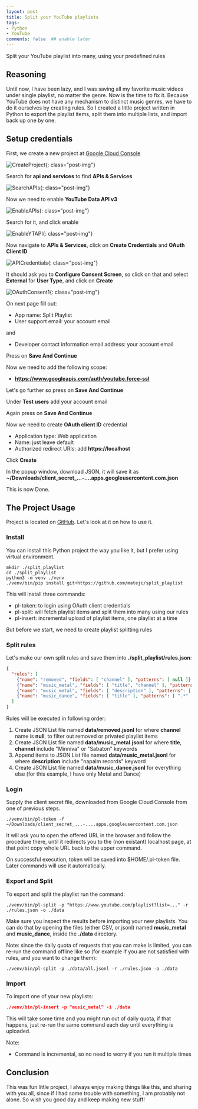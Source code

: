 ```yaml
---
layout: post
title: Split your YouTube playlists
tags:
- Python
- YouTube
comments: false  ## enable later
---
```


Split your YouTube playlist into many, using your predefined rules


## Reasoning

Until now, I have been lazy, and I was saving all my favorite music videos under single playlist, no matter the genre.
Now is the time to fix it.
Because YouTube does not have any mechanism to distinct music genres, we have to do it ourselves by creating rules.
So I created a little project written in Python to export the playlist items, split them into multiple lists, and import back up one by one.


## Setup credentials

First, we create a new project at [Google Cloud Console](https://console.cloud.google.com)

![CreateProject](/img/post/split-playlist/CreateProject.png){: class="post-img"}

Search for **api and services** to find **APIs & Services**

![SearchAPIs](/img/post/split-playlist/SearchAPIs.png){: class="post-img"}

Now we need to enable **YouTube Data API v3**

![EnableAPIs](/img/post/split-playlist/EnableAPIs.png){: class="post-img"}

Search for it, and click enable

![EnableYTAPI](/img/post/split-playlist/EnableYTAPI.png){: class="post-img"}

Now navigate to **APIs & Services**, click on **Create Credentials** and **OAuth Client ID**

![APICredentials](/img/post/split-playlist/APICredentials.png){: class="post-img"}

It should ask you to **Configure Consent Screen**, so click on that and select **External** for **User Type**, and click on **Create**

![OAuthConsent1](/img/post/split-playlist/OAuthConsent1.png){: class="post-img"}

On next page fill out:

- App name: Split Playlist
- User support email: your account email

and

- Developer contact information email address: your account email

Press on **Save And Continue**

Now we need to add the following scope:

- **https://www.googleapis.com/auth/youtube.force-ssl**

Let's go further so press on **Save And Continue**

Under **Test users** add your account email

Again press on **Save And Continue**

Now we need to create **OAuth client ID** credential

- Application type: Web application
- Name: just leave default
- Authorized redirect URIs: add **https://localhost**

Click **Create**

In the popup window, download JSON, it will save it as **~/Downloads/client_secret_...-....apps.googleusercontent.com.json**

This is now Done.

## The Project Usage

Project is located on [GitHub](https://github.com/matejc/split_playlist).
Let's look at it on how to use it.

### Install

You can install this Python project the way you like it, but I prefer using virtual environment.

```shell
mkdir ./split_playlist
cd ./split_playlist
python3 -m venv ./venv
./venv/bin/pip install git+https://github.com/matejc/split_playlist
```

This will install three commands:

- pl-token: to login using OAuth client credentials
- pl-split: will fetch playlist items and split them into many using our rules
- pl-insert: incremental upload of playlist items, one playlist at a time

But before we start, we need to create playlist splitting rules


### Split rules

Let's make our own split rules and save them into **./split_playlist/rules.json**:

```json
{
  "rules": [
    {"name": "removed", "fields": [ "channel" ], "patterns": [ null ]},
    {"name": "music_metal", "fields": [ "title", "channel" ], "patterns": [ "Minniva", "Sabaton" ] },
    {"name": "music_metal", "fields": [ "description" ], "patterns": [ "napalm records" ]},
    {"name": "music_dance", "fields": [ "title" ], "patterns": [ ".*" ]}
  ]
}
```

Rules will be executed in following order:

1. Create JSON List file named **data/removed.jsonl** for where **channel** name is **null**, to filter out removed or privated playlist items
2. Create JSON List file named **data/music_metal.jsonl** for where **title**, **channel** include "Minniva" or "Sabaton" keywords
3. Append items to JSON List file named **data/music_metal.jsonl** for where **description** include "napalm records" keyword
4. Create JSON List file named **data/music_dance.jsonl** for everything else (for this example, I have only Metal and Dance)


### Login

Supply the client secret file, downloaded from Google Cloud Console from one of previous steps.

```shell
./venv/bin/pl-token -f ~/Downloads/client_secret_...-....apps.googleusercontent.com.json
```

It will ask you to open the offered URL in the browser and follow the procedure there, until it redirects you to the (non existant) localhost page, at that point copy whole URL back to the upper command.

On successful execution, token will be saved into $HOME/.pl-token file. Later commands will use it automatically.


### Export and Split

To export and split the playlist run the command:

```shell
./venv/bin/pl-split -p "https://www.youtube.com/playlist?list=..." -r ./rules.json -o ./data
```

Make sure you inspect the results before importing your new playlists. You can do that by opening the files (either CSV, or jsonl) named **music_metal** and **music_dance**, inside the **./data** directory.

Note: since the daily quota of requests that you can make is limited, you can re-run the command offline like so (for example if you are not satisfied with rules, and you want to change them):

```shell
./venv/bin/pl-split -p ./data/all.jsonl -r ./rules.json -o ./data
```

### Import

To import one of your new playlists:

```json
./venv/bin/pl-insert -p "music_metal" -i ./data
```

This will take some time and you might run out of daily quota, if that happens, just re-run the same command each day until everything is uploaded.

Note:

- Command is incremental, so no need to worry if you run it multiple times


## Conclusion

This was fun little project, I always enjoy making things like this, and sharing with you all, since if I had some trouble with something, I am probably not alone.
So wish you good day and keep making new stuff!
